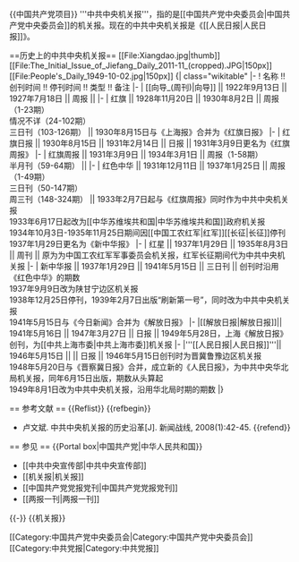 
{{中国共产党项目}}
'''中共中央机关报'''，指的是[[中国共产党中央委员会|中国共产党中央委员会]]的机关报。现在的中共中央机关报是《[[人民日报|人民日报]]》。

==历史上的中共中央机关报==
[[File:Xiangdao.jpg|thumb]]
[[File:The_Initial_Issue_of_Jiefang_Daily_2011-11_(cropped).JPG|150px]]
[[File:People's_Daily_1949-10-02.jpg|150px]]
{| class="wikitable"
|-
! 名称 !! 创刊时间 !! 停刊时间 !! 类型 !! 备注
|-
| [[向导_(周刊)|向导]] || 1922年9月13日 || 1927年7月18日 || 周报 || 
|-
| 红旗 || 1928年11月20日 || 1930年8月2日 || 周报（1-23期）<br />情况不详（24-102期）<br />三日刊（103-126期） || 1930年8月15日与《上海报》合并为《红旗日报》
|-
| 红旗日报 || 1930年8月15日 || 1931年2月14日 || 日报 || 1931年3月9日更名为《红旗周报》
|-
| 红旗周报 || 1931年3月9日 || 1934年3月1日 || 周报（1-58期）<br />半月刊（59-64期） || 
|-
| 红色中华 || 1931年12月11日 || 1937年1月25日 || 周报（1-49期）<br />三日刊（50-147期）<br />周三刊（148-324期） || 1933年2月7日起与《红旗周报》同时作为中共中央机关报<br />1933年6月17日起改为[[中华苏维埃共和国|中华苏维埃共和国]]政府机关报<br />1934年10月3日-1935年11月25日期间因[[中国工农红军|红军]][[长征|长征]]停刊<br />1937年1月29日更名为《新中华报》
|-
| 红星 || 1937年1月29日 || 1935年8月3日 || 周刊 || 原为为中国工农红军军事委员会机关报，红军长征期间代为中共中央机关报
|-
| 新中华报 || 1937年1月29日 || 1941年5月15日 || 三日刊 || 创刊时沿用《红色中华》的期数<br />1937年9月9日改为陕甘宁边区机关报<br />1938年12月25日停刊，1939年2月7日出版“刷新第一号”，同时改为中共中央机关报<br />1941年5月15日与《今日新闻》合并为《解放日报》
|-
|[[解放日报|解放日报]]|| 1941年5月16日 || 1947年3月27日 || 日报 || 1949年5月28日，上海《解放日报》创刊，为[[中共上海市委|中共上海市委]]机关报
|-
|'''[[人民日报|人民日报]]'''|| 1946年5月15日 ||  || 日报 || 1946年5月15日创刊时为晋冀鲁豫边区机关报<br />1948年5月20日与《晋察冀日报》合并，成立新的《人民日报》，为中共中央华北局机关报，同年6月15日出版，期数从头算起<br />1949年8月1日改为中共中央机关报，沿用华北局时期的期数
|}

== 参考文献 ==
{{Reflist}}
{{refbegin}}
* 卢文斌. 中共中央机关报的历史沿革[J]. 新闻战线, 2008(1):42-45.
{{refend}}

== 参见 ==
{{Portal box|中国共产党|中华人民共和国}}
* [[中共中央宣传部|中共中央宣传部]]
* [[机关报|机关报]]
* [[中国共产党党报党刊|中国共产党党报党刊]]
* [[两报一刊|两报一刊]]

{{-}}
{{机关报}}

[[Category:中国共产党中央委员会|Category:中国共产党中央委员会]]
[[Category:中共党报|Category:中共党报]]